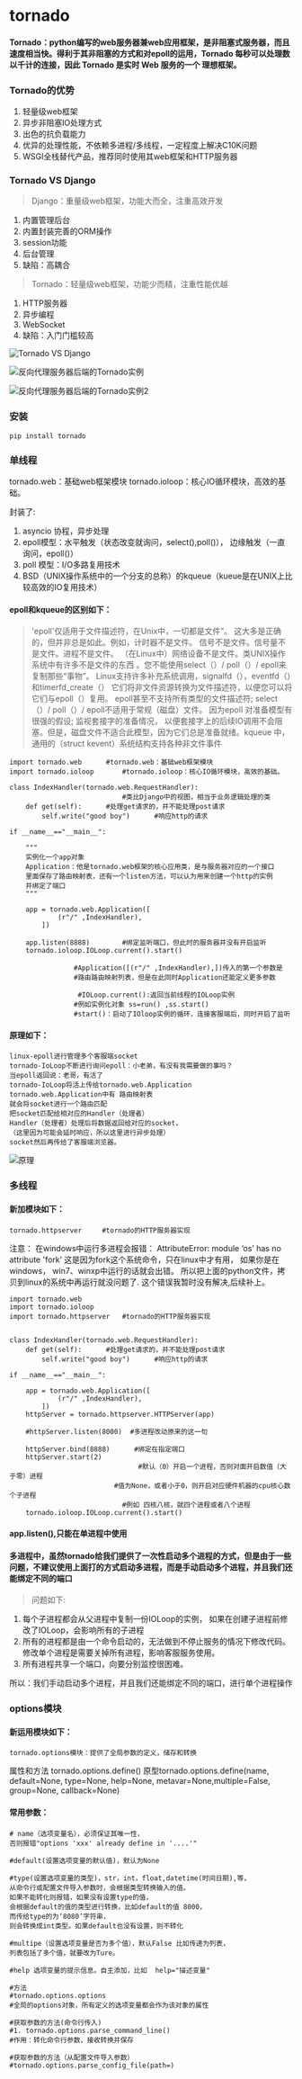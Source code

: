 # tornado

#### Tornado：python编写的web服务器兼web应用框架，是非阻塞式服务器，而且速度相当快。得利于其非阻塞的方式和对epoll的运用，Tornado 每秒可以处理数以千计的连接，因此 Tornado 是实时 Web 服务的一个 理想框架。

### Tornado的优势
1. 轻量级web框架
2. 异步非阻塞IO处理方式
3. 出色的抗负载能力
4. 优异的处理性能，不依赖多进程/多线程，一定程度上解决C10K问题
5. WSGI全栈替代产品，推荐同时使用其web框架和HTTP服务器

### Tornado VS Django
>Django：重量级web框架，功能大而全，注重高效开发
1. 内置管理后台 
2. 内置封装完善的ORM操作 
3. session功能 
4. 后台管理 
5. 缺陷：高耦合

>Tornado：轻量级web框架，功能少而精，注重性能优越 
1. HTTP服务器 
2. 异步编程 
3. WebSocket 
4. 缺陷：入门门槛较高

![Tornado VS Django](https://img-blog.csdnimg.cn/20181226231046802.png?x-oss-process=image/watermark,type_ZmFuZ3poZW5naGVpdGk,shadow_10,text_aHR0cHM6Ly9ibG9nLmNzZG4ubmV0L3dlaXhpbl80MzA5NzMwMQ==,size_16,color_FFFFFF,t_70 "Tornado VS Django")

![反向代理服务器后端的Tornado实例](https://img-blog.csdnimg.cn/20181216012721967.png?x-oss-process=image/watermark,type_ZmFuZ3poZW5naGVpdGk,shadow_10,text_aHR0cHM6Ly9ibG9nLmNzZG4ubmV0L3dlaXhpbl80MzA5NzMwMQ==,size_16,color_FFFFFF,t_70 "反向代理服务器后端的Tornado实例")

![反向代理服务器后端的Tornado实例2](https://img-blog.csdnimg.cn/20181226231128322.png?x-oss-process=image/watermark,type_ZmFuZ3poZW5naGVpdGk,shadow_10,text_aHR0cHM6Ly9ibG9nLmNzZG4ubmV0L3dlaXhpbl80MzA5NzMwMQ==,size_16,color_FFFFFF,t_70 "反向代理服务器后端的Tornado实例2")

### 安装
`pip install tornado`

### 单线程
tornado.web：基础web框架模块
tornado.ioloop：核心IO循环模块，高效的基础。

封装了:
1. asyncio 协程，异步处理
2. epoll模型：水平触发（状态改变就询问，select(),poll()）， 边缘触发（一直询问，epoll()）
3. poll 模型：I/O多路复用技术
4. BSD（UNIX操作系统中的一个分支的总称）的kqueue（kueue是在UNIX上比较高效的IO复用技术）

#### epoll和kqueue的区别如下：
>'epoll'仅适用于文件描述符，在Unix中，一切都是文件”。
这大多是正确的，但并非总是如此。例如，计时器不是文件。
信号不是文件。信号量不是文件。进程不是文件。
（在Linux中）网络设备不是文件。类UNIX操作系统中有许多不是文件的东西
。您不能使用select（）/ poll（）/ epoll来复制那些“事物”。
Linux支持许多补充系统调用，signalfd（），eventfd（）和timerfd_create（）
它们将非文件资源转换为文件描述符，以便您可以将它们与epoll（）复用。
epoll甚至不支持所有类型的文件描述符;
 select（）/ poll（）/ epoll不适用于常规（磁盘）文件。
 因为epoll 对准备模型有很强的假设; 监视套接字的准备情况，
 以便套接字上的后续IO调用不会阻塞。但是，磁盘文件不适合此模型，因为它们总是准备就绪。kqueue 中，通用的（struct kevent）系统结构支持各种非文件事件

```
import tornado.web      #tornado.web：基础web框架模块
import tornado.ioloop       #tornado.ioloop：核心IO循环模块，高效的基础。

class IndexHandler(tornado.web.RequestHandler):      
                            #类比Django中的视图，相当于业务逻辑处理的类
    def get(self):      #处理get请求的，并不能处理post请求
        self.write("good boy")      #响应http的请求

if __name__=="__main__":

    """
    实例化一个app对象
    Application：他是tornado.web框架的核心应用类，是与服务器对应的一个接口
    里面保存了路由映射表，还有一个listen方法，可以认为用来创建一个http的实例
    并绑定了端口
    """
    
    app = tornado.web.Application([
            (r"/" ,IndexHandler),
        ])

    app.listen(8888)        #绑定监听端口，但此时的服务器并没有开启监听
    tornado.ioloop.IOLoop.current().start()
    
                #Application([(r"/" ,IndexHandler),])传入的第一个参数是
                #路由路由映射列表，但是在此同时Application还能定义更多参数
                
                 #IOLoop.current():返回当前线程的IOLoop实例
                #例如实例化对象 ss=run() ,ss.start()
                #start()：启动了IOloop实例的循环，连接客服端后，同时开启了监听
```

#### 原理如下：
```
linux-epoll进行管理多个客服端socket
tornado-IoLoop不断进行询问epoll：小老弟，有没有我需要做的事吗？    
当epoll返回说：老哥，有活了
tornado-IoLoop将活上传给tornado.web.Application
tornado.web.Application中有 路由映射表
就会将socket进行一个路由匹配
把socket匹配给相对应的Handler（处理者）
Handler（处理者）处理后将数据返回给对应的socket，
（这里因为可能会延时响应，所以这里进行异步处理）
socket然后再传给了客服端浏览器。
```

![原理](https://img-blog.csdnimg.cn/20190109205011104.png?x-oss-process=image/watermark,type_ZmFuZ3poZW5naGVpdGk,shadow_10,text_aHR0cHM6Ly9ibG9nLmNzZG4ubmV0L3dlaXhpbl80MzA5NzMwMQ==,size_16,color_FFFFFF,t_70 "原理")

### 多线程

#### 新加模块如下：
`tornado.httpserver     #tornado的HTTP服务器实现`

注意：
在windows中运行多进程会报错：
AttributeError: module ‘os’ has no attribute 'fork’
这是因为fork这个系统命令，只在linux中才有用，
如果你是在windows， win7、winxp中运行的话就会出错。
所以把上面的python文件，拷贝到linux的系统中再运行就没问题了.
这个错误我暂时没有解决,后续补上。

```
import tornado.web
import tornado.ioloop
import tornado.httpserver   #tornado的HTTP服务器实现


class IndexHandler(tornado.web.RequestHandler):
    def get(self):      #处理get请求的，并不能处理post请求
        self.write("good boy")      #响应http的请求

if __name__=="__main__":

    app = tornado.web.Application([
            (r"/" ,IndexHandler),
        ])
    httpServer = tornado.httpserver.HTTPServer(app)

    #httpServer.listen(8000)  #多进程改动原来的这一句

    httpServer.bind(8888)      #绑定在指定端口
    httpServer.start(2)
                                #默认（0）开启一个进程，否则对面开启数值（大于零）进程
                          #值为None，或者小于0，则开启对应硬件机器的cpu核心数个子进程
                            #例如 四核八核，就四个进程或者八个进程
    tornado.ioloop.IOLoop.current().start()
```

#### app.listen(),只能在单进程中使用

#### 多进程中，虽然tornado给我们提供了一次性启动多个进程的方式，但是由于一些问题，不建议使用上面打的方式启动多进程，而是手动启动多个进程，并且我们还能绑定不同的端口


>问题如下:
1. 每个子进程都会从父进程中复制一份IOLoop的实例，
如果在创建子进程前修改了IOLoop，会影响所有的子进程
2. 所有的进程都是由一个命令启动的，无法做到不停止服务的情况下修改代码。
修改单个进程是需要关掉所有进程，影响客服服务使用。
3. 所有进程共享一个端口，向要分别监控很困难。

所以：我们手动启动多个进程，并且我们还能绑定不同的端口，进行单个进程操作

### options模块
#### 新运用模块如下：
`tornado.options模块：提供了全局参数的定义，储存和转换`

属性和方法
tornado.options.define()
原型tornado.options.define(name, default=None, type=None, help=None, metavar=None,multiple=False, group=None, callback=None)

#### 常用参数：
```
# name（选项变量名），必须保证其唯一性，
否则报错"options 'xxx' already define in '....'"

#default(设置选项变量的默认值)，默认为None

#type(设置选项变量的类型)，str，int，float,datetime(时间日期),等，
从命令行或配置文件导入参数时，会根据类型转换输入的值。
如果不能转化则报错，如果没有设置type的值，
会根据default的值的类型进行转换，比如default的值 8000，
而传给type的为‘8080’字符串，
则会转换成int类型。如果default也没有设置，则不转化

#multipe（设置选项变量是否为多个值），默认False 比如传递为列表，
列表包括了多个值，就要改为Ture。

#help 选项变量的提示信息。自主添加，比如  help="描述变量"

#方法
#tornado.options.options
#全局的options对象，所有定义的选项变量都会作为该对象的属性

#获取参数的方法(命令行传入)
#1. tornado.options.parse_command_line()
#作用：转化命令行参数，接收转换并保存

#获取参数的方法（从配置文件导入参数）
#tornado.options.parse_config_file(path=)
```

